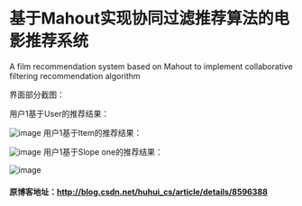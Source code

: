 # 基于Mahout实现协同过滤推荐算法的电影推荐系统
A film recommendation system based on Mahout to implement collaborative filtering recommendation algorithm 

界面部分截图：

用户1基于User的推荐结果：

![image](https://github.com/bystc/CollaborativeFilteringMovieRecommender/raw/master/user1.png)
用户1基于Item的推荐结果：

![image](https://github.com/bystc/CollaborativeFilteringMovieRecommender/raw/master/item1.png)
用户1基于Slope one的推荐结果：

![image](https://github.com/bystc/CollaborativeFilteringMovieRecommender/raw/master/slope1.png)

#### 原博客地址：http://blog.csdn.net/huhui_cs/article/details/8596388
